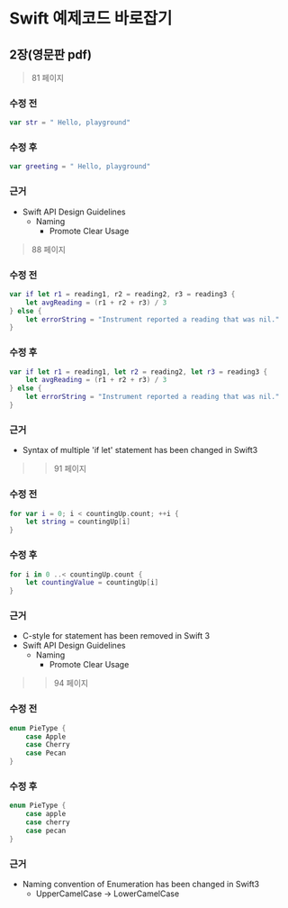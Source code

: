 # Swift 예제코드 바로잡기

## 2장(영문판 pdf)
> 81 페이지

### 수정 전
```swift
var str = " Hello, playground"
```

### 수정 후
```swift
var greeting = " Hello, playground"
```

### 근거
* Swift API Design Guidelines
	* Naming
		* Promote Clear Usage

> 88 페이지

### 수정 전
```swift
var if let r1 = reading1, r2 = reading2, r3 = reading3 {
	let avgReading = (r1 + r2 + r3) / 3	
} else {
	let errorString = "Instrument reported a reading that was nil."
}
```

### 수정 후
```swift
var if let r1 = reading1, let r2 = reading2, let r3 = reading3 {
	let avgReading = (r1 + r2 + r3) / 3	
} else {
	let errorString = "Instrument reported a reading that was nil."
}
```

### 근거
* Syntax of multiple 'if let' statement has been changed in Swift3

>> 91 페이지

### 수정 전
```swift
for var i = 0; i < countingUp.count; ++i {
	let string = countingUp[i]
}
```

### 수정 후
```swift
for i in 0 ..< countingUp.count {
    let countingValue = countingUp[i]
}
```

### 근거
* C-style for statement has been removed in Swift 3
* Swift API Design Guidelines
	* Naming
		* Promote Clear Usage

>> 94 페이지

### 수정 전
```swift
enum PieType {
	case Apple
	case Cherry
	case Pecan
}
```

### 수정 후
```swift
enum PieType {
	case apple
	case cherry
	case pecan
}
```

### 근거
* Naming convention of Enumeration has been changed in Swift3
	* UpperCamelCase -> LowerCamelCase